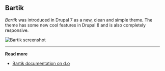 ## Bartik

*Bartik* was introduced in Drupal 7 as a new, clean and simple theme. The theme has some new cool features in Drupal 8 and is also completely responsive.

![Bartik screenshot](https://raw.githubusercontent.com/sqndr/d8-theming-guide/master/img/bartik.png)

***

**Read more**

* [Bartik documentation on d.o](https://www.drupal.org/documentation/themes/bartik)
